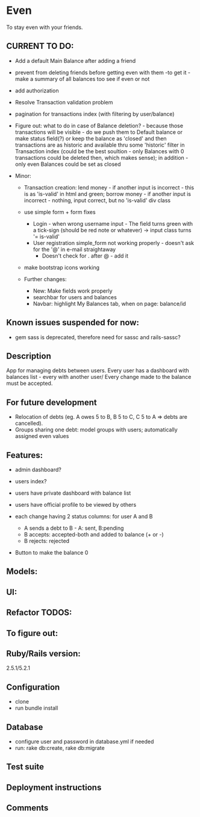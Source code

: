 # Even
To stay even with your friends.

## CURRENT TO DO:

- Add a default Main Balance after adding a friend

- prevent from deleting friends before getting even with them
  -to get it - make a summary of all balances too see if even or not 

- add authorization

- Resolve Transaction validation problem

- pagination for transactions index (with filtering by user/balance)

- Figure out: what to do in case of Balance deletion? - because those transactions will be visible - do we push them to Default balance or make status field(?) or keep the balance as 'closed' and then transactions are as historic and available thru some 'historic' filter in Transaction index (could be the best soultion - only Balances with 0 transactions could be deleted then, which makes sense); in addition - only even Balances could be set as closed

- Minor:

  - Transaction creation:
    lend money - if another input is incorrect - this is as 'is-valid' in html and green;
    borrow money - if another input is incorrect - nothing, input correct, but no 'is-valid' div class

  - use simple form + form fixes
    - Login - when wrong username input - The field turns green with a tick-sign (should be red note or whatever) -> input class turns '= is-valid'
    - User registration simple_form not working properly - doesn't ask for the '@' in e-mail straightaway 
      - Doesn't check for . after @ - add it

  - make bootstrap icons working

  - Further changes:    
      - New: Make fields work properly
      - searchbar for users and balances
      - Navbar: highlight My Balances tab, when on page: balance/id

## Known issues suspended for now:
- gem sass is deprecated, therefore need for sassc and rails-sassc?

## Description
App for managing debts between users. Every user has a dashboard with balances list - every with another user/ Every change made to the balance must be accepted.

## For future development
- Relocation of debts (eg. A owes 5 to B, B 5 to C, C 5 to A => debts are cancelled).
- Groups sharing one debt: model groups with users; automatically assigned even values

## Features:
- admin dashboard?
- users index?
- users have private dashboard with balance list
- users have official profile to be viewed by others

- each change having 2 status columns: for user A and B
  - A sends a debt to B - A: sent, B:pending
  - B accepts: accepted-both and added to balance (+ or -)
  - B rejects: rejected
- Button to make the balance 0

## Models:

## UI:

## Refactor TODOS:

## To figure out:

## Ruby/Rails version:
2.5.1/5.2.1

## Configuration
- clone
- run bundle install

## Database
- configure user and password in database.yml if needed
- run: rake db:create, rake db:migrate

## Test suite
## Deployment instructions

## Comments
